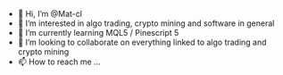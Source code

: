- 👋 Hi, I’m @Mat-cl
- 👀 I’m interested in algo trading, crypto mining and software in general
- 🌱 I’m currently learning MQL5 / Pinescript 5
- 💞️ I’m looking to collaborate on everything linked to algo trading and crypto mining
- 📫 How to reach me ...

<!---
Mat-cl/Mat-cl is a ✨ special ✨ repository because its `README.md` (this file) appears on your GitHub profile.
You can click the Preview link to take a look at your changes.
--->
